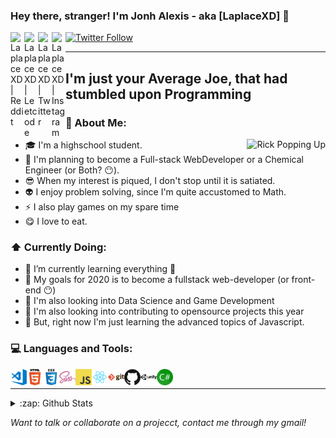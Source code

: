 ### Hey there, stranger! I'm Jonh Alexis - aka [LaplaceXD] 👋

[![Twitter Follow](https://img.shields.io/twitter/follow/xdLegacy_?color=1DA1F2&logo=twitter&style=for-the-badge)](https://twitter.com/intent/follow?original_referer=https%3A%2F%2Fgithub.com%2FxdLegacy_&screen_name=xdLegacy_)
[<img align="left" alt="LaplaceXD | Reddit" width="22px" src="https://cdn.jsdelivr.net/npm/simple-icons@v3/icons/reddit.svg" />][reddit]
[<img align="left" alt="LaplaceXD | Leetcode" width="22px" src="https://cdn.jsdelivr.net/npm/simple-icons@v3/icons/leetcode.svg" />][leetcode]
[<img align="left" alt="LaplaceXD | Twitter" width="22px" src="https://cdn.jsdelivr.net/npm/simple-icons@v3/icons/twitter.svg" />][twitter]
[<img align="left" alt="LaplaceXD | Instagram" width="22px" src="https://cdn.jsdelivr.net/npm/simple-icons@v3/icons/instagram.svg" />][instagram]

---

## I'm just your Average Joe, that had stumbled upon Programming

### 📖 About Me:

<img align="right" src="https://media.giphy.com/media/l41JMXnXn4E7WQR8s/giphy.gif" alt="Rick Popping Up" title="RICKKKKKKKKKKK"/>

-   🎓 I'm a highschool student.
-   💼 I'm planning to become a Full-stack WebDeveloper or a Chemical Engineer (or Both? 😶).
-   😎 When my interest is piqued, I don't stop until it is satiated.
-   👽 I enjoy problem solving, since I'm quite accustomed to Math.
-   ⚡ I also play games on my spare time
-   😋 I love to eat.

### ⬆ Currently Doing:

-   🌱 I’m currently learning everything 🤣
-   🥅 My goals for 2020 is to become a fullstack web-developer (or front-end 😶)
-   🔭 I'm also looking into Data Science and Game Development
-   👋 I'm also looking into contributing to opensource projects this year
-   🎯 But, right now I'm just learning the advanced topics of Javascript.

### 💻 Languages and Tools:

<img align="left" alt="Visual Studio Code" width="26px" src="https://raw.githubusercontent.com/github/explore/80688e429a7d4ef2fca1e82350fe8e3517d3494d/topics/visual-studio-code/visual-studio-code.png" />
<img align="left" alt="HTML5" width="26px" src="https://raw.githubusercontent.com/github/explore/80688e429a7d4ef2fca1e82350fe8e3517d3494d/topics/html/html.png" />
<img align="left" alt="CSS3" width="26px" src="https://raw.githubusercontent.com/github/explore/80688e429a7d4ef2fca1e82350fe8e3517d3494d/topics/css/css.png" />
<img align="left" alt="Sass" width="26px" src="https://raw.githubusercontent.com/github/explore/80688e429a7d4ef2fca1e82350fe8e3517d3494d/topics/sass/sass.png" />
<img align="left" alt="JavaScript" width="26px" src="https://raw.githubusercontent.com/github/explore/80688e429a7d4ef2fca1e82350fe8e3517d3494d/topics/javascript/javascript.png" />
<img align="left" alt="React" width="26px" src="https://raw.githubusercontent.com/github/explore/80688e429a7d4ef2fca1e82350fe8e3517d3494d/topics/react/react.png" />
<img align="left" alt="Git" width="26px" src="https://raw.githubusercontent.com/github/explore/80688e429a7d4ef2fca1e82350fe8e3517d3494d/topics/git/git.png" />
<img align="left" alt="GitHub" width="26px" src="https://raw.githubusercontent.com/github/explore/78df643247d429f6cc873026c0622819ad797942/topics/github/github.png" />
<img align="left" alt="Unity" width="26px" src="https://raw.githubusercontent.com/github/explore/80688e429a7d4ef2fca1e82350fe8e3517d3494d/topics/unity/unity.png" />
<img align="left" alt="C-sharp" width="26px" src="https://raw.githubusercontent.com/github/explore/80688e429a7d4ef2fca1e82350fe8e3517d3494d/topics/csharp/csharp.png" />

<br />

---

<details>
  <summary>:zap: Github Stats</summary>

  <img align="left" alt="LaplaceXD's Github Stats" src="https://github-readme-stats.vercel.app/api?username=LaplaceXD&show_icons=true&hide_border=true" />

</details>

_Want to talk or collaborate on a projecct, contact me through my gmail!_

[twitter]: https://twitter.com/xdlegacy_
[instagram]: https://instagram.com/xdLegacy_
[reddit]: reddit.com/user/CreatedXLL
[leetcode]: https://leetcode.com/laplace-/
